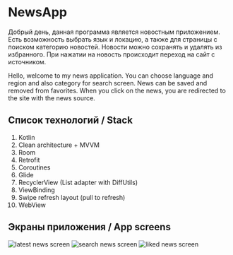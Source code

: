# NewsApp
Добрый день, данная программа является новостным приложением. Есть возможность выбрать язык и локацию, а также для страницы с поиском категорию новостей. Новости можно сохранять и удалять из избранного. При нажатии на новость происходит переход на сайт с источником.

Hello, welcome to my news application. You can choose language and region and also category for search screen. News can be saved and removed from favorites. When you click on the news, you are redirected to the site with the news source.
## Список технологий / Stack
1. Kotlin
2. Clean architecture + MVVM
3. Room
4. Retrofit
5. Coroutines
6. Glide
7. RecyclerView (List adapter with DiffUtils)
8. ViewBinding
9. Swipe refresh layout (pull to refresh)
10. WebView
## Экраны приложения / App screens
![latest news screen](https://user-images.githubusercontent.com/114177063/212946988-13c1ffa0-7a25-4587-9353-288826b2f535.png)
![search news screen](https://user-images.githubusercontent.com/114177063/212947023-6c550c4e-e94c-45bc-931d-ebda8607349f.png)
![liked news screen](https://user-images.githubusercontent.com/114177063/212947040-82376c21-beda-4815-a3ca-042e30851428.png)
